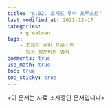 ```yaml
---
title: "g.02. 조제프 루이 프루스트"
last_modified_at: 2021-12-17
categories:
    - greatman
tags:
    - 조제프 루이 프루스트
    - 일정 성분비의 법칙
comments: true
use_math: true
toc: true
toc_sticky: true
---
```


<이 문서는 자료 조사중인 문서입니다>